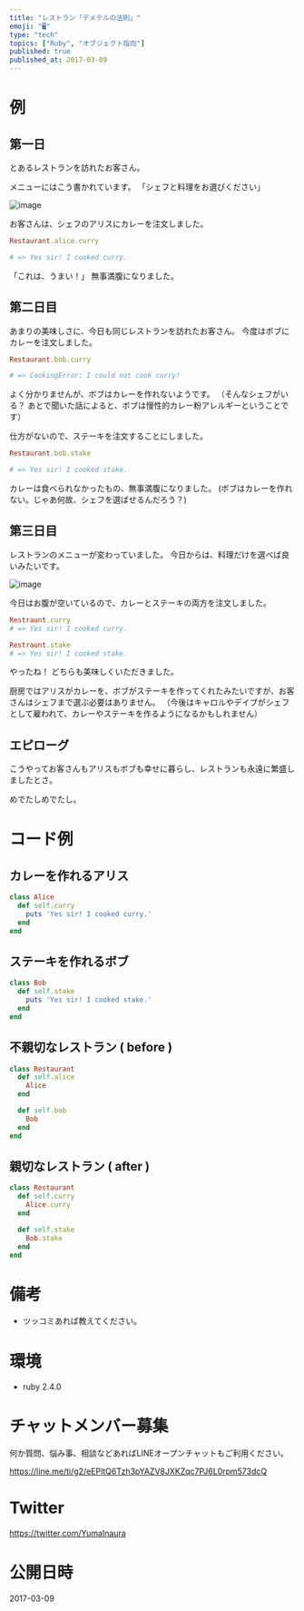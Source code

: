 ```yaml
---
title: "レストラン「デメテルの法則」"
emoji: "🖥"
type: "tech"
topics: ["Ruby", "オブジェクト指向"]
published: true
published_at: 2017-03-09
---
```


# 例

## 第一日

とあるレストランを訪れたお客さん。

メニューにはこう書かれています。
「シェフと料理をお選びください」

![image](https://qiita-image-store.s3.amazonaws.com/0/89618/e275086c-aad8-4f2b-9c9b-92cd2421ae35.png)

お客さんは、シェフのアリスにカレーを注文しました。

```rb
Restaurant.alice.curry

# => Yes sir! I cooked curry.
```

「これは、うまい！」
無事満腹になりました。


## 第二日目

あまりの美味しさに、今日も同じレストランを訪れたお客さん。
今度はボブにカレーを注文しました。

```rb
Restaurant.bob.curry

# => CookingError: I could not cook curry!
```

よく分かりませんが、ボブはカレーを作れないようです。
（そんなシェフがいる？ あとで聞いた話によると、ボブは慢性的カレー粉アレルギーということです）

仕方がないので、ステーキを注文することにしました。

```rb
Restaurant.bob.stake

# => Yes sir! I cooked stake.
```

カレーは食べられなかったもの、無事満腹になりました。
(ボブはカレーを作れない。じゃあ何故、シェフを選ばせるんだろう？)


## 第三日目

レストランのメニューが変わっていました。
今日からは、料理だけを選べば良いみたいです。


![image](https://qiita-image-store.s3.amazonaws.com/0/89618/65db2604-2587-847d-3b58-4993c5cf757e.png)

今日はお腹が空いているので、カレーとステーキの両方を注文しました。

```rb
Restraunt.curry 
# => Yes sir! I cooked curry.
```

```rb
Restraunt.stake
# => Yes sir! I cooked stake.
```

やったね！ どちらも美味しくいただきました。

厨房ではアリスがカレーを、ボブがステーキを作ってくれたみたいですが、お客さんはシェフまで選ぶ必要はありません。
（今後はキャロルやデイブがシェフとして雇われて、カレーやステーキを作るようになるかもしれません）

## エピローグ

こうやってお客さんもアリスもボブも幸せに暮らし、レストランも永遠に繁盛しましたとさ。

めでたしめでたし。


# コード例

## カレーを作れるアリス

```rb
class Alice
  def self.curry
    puts 'Yes sir! I cooked curry.'
  end
end
```

## ステーキを作れるボブ

```rb
class Bob
  def self.stake
    puts 'Yes sir! I cooked stake.'
  end
end
```

## 不親切なレストラン ( before )

```rb
class Restaurant
  def self.alice
    Alice
  end

  def self.bob
    Bob
  end
end
```

## 親切なレストラン ( after )

```rb
class Restaurant
  def self.curry
    Alice.curry
  end

  def self.stake
    Bob.stake
  end
end
```

# 備考

- ツッコミあれば教えてください。

# 環境

- ruby 2.4.0








<!-- Update From Qiita API -->

# チャットメンバー募集


何か質問、悩み事、相談などあればLINEオープンチャットもご利用ください。

https://line.me/ti/g2/eEPltQ6Tzh3pYAZV8JXKZqc7PJ6L0rpm573dcQ





# Twitter


https://twitter.com/YumaInaura


<!-- Update From Qiita API -->



# 公開日時

2017-03-09
